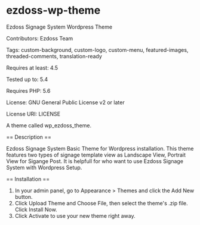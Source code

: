 # ezdoss-wp-theme
Ezdoss Signage System Wordpress Theme

Contributors: Ezdoss Team

Tags: custom-background, custom-logo, custom-menu, featured-images, threaded-comments, translation-ready

Requires at least: 4.5

Tested up to: 5.4

Requires PHP: 5.6

License: GNU General Public License v2 or later

License URI: LICENSE

A theme called wp_ezdoss_theme.

== Description ==

Ezdoss Signage System Basic Theme for Wordpress installation. This theme features two types of signage template view as Landscape View, Portrait View for Sigange Post. It is helpfull for who want to use Ezdoss Signage System with Wordpress Setup.

== Installation ==

1. In your admin panel, go to Appearance > Themes and click the Add New button.
2. Click Upload Theme and Choose File, then select the theme's .zip file. Click Install Now.
3. Click Activate to use your new theme right away.
